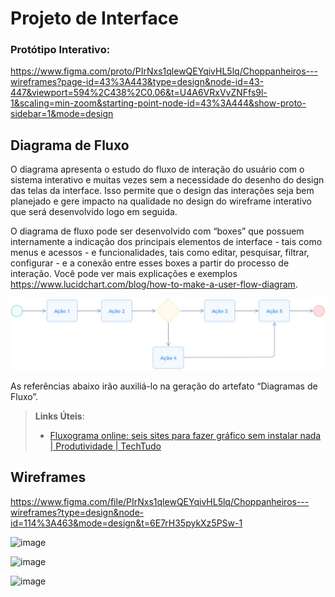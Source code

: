 
# Projeto de Interface

### Protótipo Interativo:

https://www.figma.com/proto/PIrNxs1qlewQEYqivHL5lq/Choppanheiros---wireframes?page-id=43%3A443&type=design&node-id=43-447&viewport=594%2C438%2C0.06&t=U4A6VRxVvZNFfs9l-1&scaling=min-zoom&starting-point-node-id=43%3A444&show-proto-sidebar=1&mode=design




## Diagrama de Fluxo

O diagrama apresenta o estudo do fluxo de interação do usuário com o sistema interativo e  muitas vezes sem a necessidade do desenho do design das telas da interface. Isso permite que o design das interações seja bem planejado e gere impacto na qualidade no design do wireframe interativo que será desenvolvido logo em seguida.

O diagrama de fluxo pode ser desenvolvido com “boxes” que possuem internamente a indicação dos principais elementos de interface - tais como menus e acessos - e funcionalidades, tais como editar, pesquisar, filtrar, configurar - e a conexão entre esses boxes a partir do processo de interação. Você pode ver mais explicações e exemplos https://www.lucidchart.com/blog/how-to-make-a-user-flow-diagram.

![Exemplo de Diagrama de Fluxo](img/diagramafluxo2.jpg)

As referências abaixo irão auxiliá-lo na geração do artefato “Diagramas de Fluxo”.

> **Links Úteis**:
> - [Fluxograma online: seis sites para fazer gráfico sem instalar nada | Produtividade | TechTudo](https://www.techtudo.com.br/listas/2019/03/fluxograma-online-seis-sites-para-fazer-grafico-sem-instalar-nada.ghtml)

## Wireframes

https://www.figma.com/file/PIrNxs1qlewQEYqivHL5lq/Choppanheiros---wireframes?type=design&node-id=114%3A463&mode=design&t=6E7rH35pykXz5PSw-1

![image](https://github.com/ICEI-PUC-Minas-PMV-ADS/pmv-ads-2023-2-e3-proj-mov-t2-choppanheiro/assets/114542015/3fb2e7f5-61ee-4c75-85f5-b3e9de593790)

![image](https://github.com/ICEI-PUC-Minas-PMV-ADS/pmv-ads-2023-2-e3-proj-mov-t2-choppanheiro/assets/114542015/2ad0dc5f-badc-47af-ab23-7890d9613d0a)

![image](https://github.com/ICEI-PUC-Minas-PMV-ADS/pmv-ads-2023-2-e3-proj-mov-t2-choppanheiro/assets/114542015/10212505-03e2-4cf4-b7ac-8c9602122d8f)

